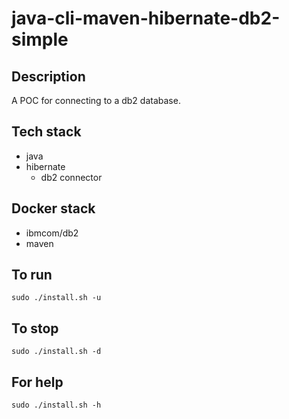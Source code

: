 # java-cli-maven-hibernate-db2-simple

## Description
A POC for connecting to a db2 database.

## Tech stack
- java
- hibernate
  - db2 connector

## Docker stack
- ibmcom/db2
- maven

## To run
`sudo ./install.sh -u`

## To stop
`sudo ./install.sh -d`

## For help
`sudo ./install.sh -h`